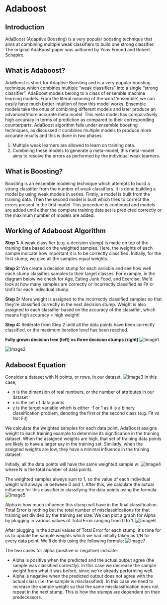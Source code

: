 # Adaboost

## Introduction
AdaBoost (Adaptive Boosting) is a very popular boosting technique that aims at combining multiple weak classifiers to build one strong classifier. The original AdaBoost paper was authored by Yoav Freund and Robert Schapire.

## What is Adaboost?
AdaBoost is short for Adaptive Boosting and is a very popular boosting technique which combines multiple “weak classifiers” into a single “strong classifier”. AdaBoost models belong to a class of ensemble machine learning models. From the literal meaning of the word ‘ensemble’, we can easily have much better intuition of how this model works. Ensemble models take the onus of combining different models and later produce an advanced/more accurate meta model. This meta model has comparatively high accuracy in terms of prediction as compared to their corresponding counterparts.
AdaBoost algorithm falls under ensemble boosting techniques, as discussed it combines multiple models to produce more accurate results and this is done in two phases:
<ol type="1">
  <li> Multiple weak learners are allowed to learn on training data. </li>
  <li> Combining these models to generate a meta-model, this meta-model aims to resolve the errors as performed by the individual weak learners. </li>
</ol>

## What is Boosting?
Boosting is an ensemble modeling technique which attempts to build a strong classifier from the number of weak classifiers. It is done building a model by using weak models in series. Firstly, a model is built from the training data. Then the second model is built which tries to correct the errors present in the first model. This procedure is continued and models are added until either the complete training data set is predicted correctly or the maximum number of models are added.

## Working of Adaboost Algorithm
**Step 1:** A weak classifier (e.g. a decision stump) is made on top of the training data based on the weighted samples. Here, the weights of each sample indicate how important it is to be correctly classified. Initially, for the first stump, we give all the samples equal weights.

**Step 2:** We create a decision stump for each variable and see how well each stump classifies samples to their target classes. For example, in the diagram below we check for Age, Eating Junk Food, and Exercise. We'd look at how many samples are correctly or incorrectly classified as Fit or Unfit for each individual stump.

**Step 3:** More weight is assigned to the incorrectly classified samples so that they're classified correctly in the next decision stump. Weight is also assigned to each classifier based on the accuracy of the classifier, which means high accuracy = high weight!

**Step 4:** Reiterate from Step 2 until all the data points have been correctly classified, or the maximum iteration level has been reached.

**Fully grown decision tree (left) vs three decision stumps (right)**
![Image1](https://lh3.googleusercontent.com/kpQjxgGIxnSnMm495bDs0OZf4rE08E58PV1wwK9q10b_pL5AtKkRcY0OY5Hc_NFY0aW6iRQYAQDKuueEwnOfcEz9_IYyO-Ej-HwAqoFS_rQ779mP5HTHPKCy4x-lBmr33dd-Nw)

![Image2](https://blog.paperspace.com/content/images/2019/12/WhatsApp-Image-2019-12-30-at-11.55.02-AM.jpeg)

## Adaboost Equation
Consider a dataset with N points, or rows, in our dataset.
![Image3](https://blog.paperspace.com/content/images/2019/11/image-50.png)
In this case,
- n is the dimension of real numbers, or the number of attributes in our dataset
- x is the set of data points
- y is the target variable which is either -1 or 1 as it is a binary classification problem, denoting the first or the second class (e.g. Fit vs Not Fit)

We calculate the weighted samples for each data point. AdaBoost assigns weight to each training example to determine its significance in the training dataset. When the assigned weights are high, that set of training data points are likely to have a larger say in the training set. Similarly, when the assigned weights are low, they have a minimal influence in the training dataset.

Initially, all the data points will have the same weighted sample w:
![Image4](https://blog.paperspace.com/content/images/2019/11/image-51.png)
where N is the total number of data points.

The weighted samples always sum to 1, so the value of each individual weight will always lie between 0 and 1. After this, we calculate the actual influence for this classifier in classifying the data points using the formula:
![Image5](https://blog.paperspace.com/content/images/2019/11/image-52.png)

Alpha is how much influence this stump will have in the final classification. Total Error is nothing but the total number of misclassifications for that training set divided by the training set size. We can plot a graph for Alpha by plugging in various values of Total Error ranging from 0 to 1.
![Image6](https://www.notion.so/image/http%3A%2F%2Fchrisjmccormick.files.wordpress.com%2F2013%2F12%2Fadaboost_alphacurve.png?table=block&id=9c43a3a4-8318-4035-852a-52628778c4e3&width=2560&cache=v2)

After plugging in the actual values of Total Error for each stump, it's time for us to update the sample weights which we had initially taken as 1/N for every data point. We'll do this using the following formula:
![Image7](https://blog.paperspace.com/content/images/2019/11/image-53.png)

The two cases for alpha (positive or negative) indicate:

- Alpha is positive when the predicted and the actual output agree (the sample was classified correctly). In this case we decrease the sample weight from what it was before, since we're already performing well.
- Alpha is negative when the predicted output does not agree with the actual class (i.e. the sample is misclassified). In this case we need to increase the sample weight so that the same misclassification does not repeat in the next stump. This is how the stumps are dependent on their predecessors.
